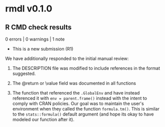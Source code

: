 # rmdl v0.1.0

## R CMD check results

0 errors | 0 warnings | 1 note

* This is a new submission (R1)

We have additionally responded to the initial manual review:

1. The DESCRIPTION file was modified to include references in the format suggested.

2. The @return or \value field was documented in all functions

3. The function that referenced the `.GlobalEnv` and have instead referenced it with `env = parent.frame()` instead with the intent to comply with CRAN policies. Our goal was to maintain the user's environment when they called the function `formula.tm()`. This is similar to the `stats::formula()` default argument (and hope its okay to have modeled our function after it).